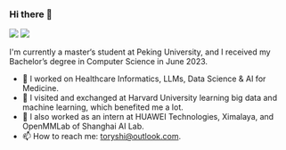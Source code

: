 ### Hi there 👋

<!--
**STYAI/STYAI** is a ✨ _special_ ✨ repository because its `README.md` (this file) appears on your GitHub profile.

Here are some ideas to get you started:

- 🔭 I’m currently working on ...
- 🌱 I’m currently learning ...
- 👯 I’m looking to collaborate on ...
- 🤔 I’m looking for help with ...
- 💬 Ask me about ...
- 📫 How to reach me: ...
- 😄 Pronouns: ...
- ⚡ Fun fact: ...
-->

[![](https://img.shields.io/badge/🌐%20%20%20Homepage-red??&style=flat-square)](https://github.com/STYAI)
[![](https://img.shields.io/badge/Google%20Scholar-%234285F4.svg?&style=flat-square&logo=google-scholar&logoColor=white)](https://scholar.google.com/)

I'm currently a master‘s student at Peking University, and I received my Bachelor’s degree in Computer Science in June 2023.

- 🔭 I worked on Healthcare Informatics, LLMs, Data Science & AI for Medicine.
- 🌱 I visited and exchanged at Harvard University learning big data and machine learning, which benefited me a lot.
- 🔬 I also worked as an intern at HUAWEI Technologies, Ximalaya, and OpenMMLab of Shanghai AI Lab.
- 📫 How to reach me: toryshi@outlook.com.

<!--
[![Github status](https://github-readme-stats.vercel.app/api?username=STYAI)]()
-->
